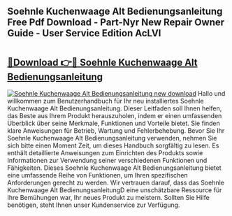 ## Soehnle Kuchenwaage Alt Bedienungsanleitung Free Pdf Download - Part-Nyr New Repair Owner Guide - User Service Edition AcLVl

# <h2><a href="http://df0698.blite.top/?on=Soehnle+Kuchenwaage+Alt+Bedienungsanleitung">🔗Download 👉🔴 Soehnle Kuchenwaage Alt Bedienungsanleitung</a></h2>

[![Soehnle Kuchenwaage Alt Bedienungsanleitung new download](https://i.imgur.com/lujVjoI.png)](http://df0698.blite.top/?on=Soehnle+Kuchenwaage+Alt+Bedienungsanleitung)
Hallo und willkommen zum Benutzerhandbuch für Ihr neu installiertes Soehnle Kuchenwaage Alt Bedienungsanleitung. Dieser Leitfaden soll Ihnen helfen, das Beste aus Ihrem Produkt herauszuholen, indem er einen umfassenden Überblick über seine Merkmale, Funktionen und Vorteile bietet. Sie finden klare Anweisungen für Betrieb, Wartung und Fehlerbehebung. Bevor Sie Ihr Soehnle Kuchenwaage Alt Bedienungsanleitung verwenden, nehmen Sie sich bitte einen Moment Zeit, um dieses Handbuch sorgfältig zu lesen. Es enthält detaillierte Anweisungen zum Einrichten des Produkts sowie Informationen zur Verwendung seiner verschiedenen Funktionen und Fähigkeiten. Dieses Soehnle Kuchenwaage Alt Bedienungsanleitung bietet eine umfassende Reihe von Funktionen, um Ihren spezifischen Anforderungen gerecht zu werden. Wir vertrauen darauf, dass das Soehnle Kuchenwaage Alt BedienungsanleitungD eine unschätzbare Ressource für Ihre Bemühungen war, Ihr neues Produkt zu meistern. Sollten Sie Hilfe benötigen, steht Ihnen unser Kundenservice zur Verfügung.
